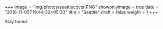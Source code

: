 +++
image = "img/photos/seattlecover.PNG"
showonlyimage = true
date = "2016-11-05T19:44:32+05:30"
title = "Seattle"
draft = false
weight = 1
+++

Stay tuned.
